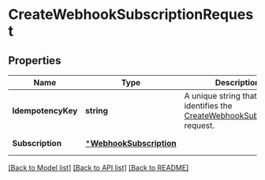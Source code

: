 # CreateWebhookSubscriptionRequest

## Properties
Name | Type | Description | Notes
------------ | ------------- | ------------- | -------------
**IdempotencyKey** | **string** | A unique string that identifies the [CreateWebhookSubscription](https://developer.squareup.com/reference/square_2024-07-17/webhook-subscriptions-api/create-webhook-subscription) request. | [optional] [default to null]
**Subscription** | [***WebhookSubscription**](WebhookSubscription.md) |  | [default to null]

[[Back to Model list]](../README.md#documentation-for-models) [[Back to API list]](../README.md#documentation-for-api-endpoints) [[Back to README]](../README.md)


